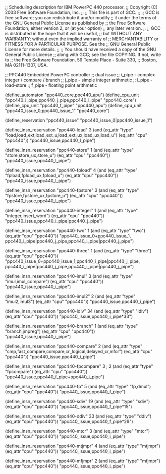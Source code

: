 ;; Scheduling description for IBM PowerPC 440 processor.
;;   Copyright (C) 2003 Free Software Foundation, Inc.
;;
;; This file is part of GCC.
;;
;; GCC is free software; you can redistribute it and/or modify
;; it under the terms of the GNU General Public License as published by
;; the Free Software Foundation; either version 2, or (at your option)
;; any later version.
;;
;; GCC is distributed in the hope that it will be useful,
;; but WITHOUT ANY WARRANTY; without even the implied warranty of
;; MERCHANTABILITY or FITNESS FOR A PARTICULAR PURPOSE.  See the
;; GNU General Public License for more details.
;;
;; You should have received a copy of the GNU General Public License
;; along with GCC; see the file COPYING.  If not, write to
;; the Free Software Foundation, 59 Temple Place - Suite 330,
;; Boston, MA 02111-1307, USA.

;; PPC440 Embedded PowerPC controller
;; dual issue
;; i_pipe - complex integer / compare / branch
;; j_pipe - simple integer arithmetic
;; l_pipe - load-store
;; f_pipe - floating point arithmetic

(define_automaton "ppc440_core,ppc440_apu")
(define_cpu_unit "ppc440_i_pipe,ppc440_j_pipe,ppc440_l_pipe" "ppc440_core")
(define_cpu_unit "ppc440_f_pipe" "ppc440_apu")
(define_cpu_unit "ppc440_issue_0,ppc440_issue_1" "ppc440_core")

(define_reservation "ppc440_issue" "ppc440_issue_0|ppc440_issue_1")


(define_insn_reservation "ppc440-load" 3
  (and (eq_attr "type" "load,load_ext,load_ext_u,load_ext_ux,load_ux,load_u")
       (eq_attr "cpu" "ppc440"))
  "ppc440_issue,ppc440_l_pipe")

(define_insn_reservation "ppc440-store" 1
  (and (eq_attr "type" "store,store_ux,store_u")
       (eq_attr "cpu" "ppc440"))
  "ppc440_issue,ppc440_l_pipe")

(define_insn_reservation "ppc440-fpload" 4
  (and (eq_attr "type" "fpload,fpload_ux,fpload_u")
       (eq_attr "cpu" "ppc440"))
  "ppc440_issue,ppc440_l_pipe")

(define_insn_reservation "ppc440-fpstore" 3
  (and (eq_attr "type" "fpstore,fpstore_ux,fpstore_u")
       (eq_attr "cpu" "ppc440"))
  "ppc440_issue,ppc440_l_pipe")

(define_insn_reservation "ppc440-integer" 1
  (and (eq_attr "type" "integer,insert_word")
       (eq_attr "cpu" "ppc440"))
  "ppc440_issue,ppc440_i_pipe|ppc440_j_pipe")

(define_insn_reservation "ppc440-two" 1
  (and (eq_attr "type" "two")
       (eq_attr "cpu" "ppc440"))
  "ppc440_issue_0+ppc440_issue_1,\
   ppc440_i_pipe|ppc440_j_pipe,ppc440_i_pipe|ppc440_j_pipe")

(define_insn_reservation "ppc440-three" 1
  (and (eq_attr "type" "three")
       (eq_attr "cpu" "ppc440"))
  "ppc440_issue_0+ppc440_issue_1,ppc440_i_pipe|ppc440_j_pipe,\
   ppc440_i_pipe|ppc440_j_pipe,ppc440_i_pipe|ppc440_j_pipe")

(define_insn_reservation "ppc440-imul" 3
  (and (eq_attr "type" "imul,imul_compare")
       (eq_attr "cpu" "ppc440"))
  "ppc440_issue,ppc440_i_pipe")

(define_insn_reservation "ppc440-imul2" 2
  (and (eq_attr "type" "imul2,imul3")
       (eq_attr "cpu" "ppc440"))
  "ppc440_issue,ppc440_i_pipe")

(define_insn_reservation "ppc440-idiv" 34
  (and (eq_attr "type" "idiv")
       (eq_attr "cpu" "ppc440"))
  "ppc440_issue,ppc440_i_pipe*33")

(define_insn_reservation "ppc440-branch" 1
  (and (eq_attr "type" "branch,jmpreg")
       (eq_attr "cpu" "ppc440"))
  "ppc440_issue,ppc440_i_pipe")

(define_insn_reservation "ppc440-compare" 2
  (and (eq_attr "type" "cmp,fast_compare,compare,cr_logical,delayed_cr,mfcr")
       (eq_attr "cpu" "ppc440"))
  "ppc440_issue,ppc440_i_pipe")

(define_insn_reservation "ppc440-fpcompare" 3 ; 2
  (and (eq_attr "type" "fpcompare")
       (eq_attr "cpu" "ppc440"))
  "ppc440_issue,ppc440_f_pipe+ppc440_i_pipe")

(define_insn_reservation "ppc440-fp" 5
  (and (eq_attr "type" "fp,dmul")
       (eq_attr "cpu" "ppc440"))
  "ppc440_issue,ppc440_f_pipe")

(define_insn_reservation "ppc440-sdiv" 19
  (and (eq_attr "type" "sdiv")
       (eq_attr "cpu" "ppc440"))
  "ppc440_issue,ppc440_f_pipe*15")

(define_insn_reservation "ppc440-ddiv" 33
  (and (eq_attr "type" "ddiv")
       (eq_attr "cpu" "ppc440"))
  "ppc440_issue,ppc440_f_pipe*29")

(define_insn_reservation "ppc440-mtcr" 3
  (and (eq_attr "type" "mtcr")
       (eq_attr "cpu" "ppc440"))
  "ppc440_issue,ppc440_i_pipe")

(define_insn_reservation "ppc440-mtjmpr" 4
  (and (eq_attr "type" "mtjmpr")
       (eq_attr "cpu" "ppc440"))
  "ppc440_issue,ppc440_i_pipe")

(define_insn_reservation "ppc440-mfjmpr" 2
  (and (eq_attr "type" "mfjmpr")
       (eq_attr "cpu" "ppc440"))
  "ppc440_issue,ppc440_i_pipe")

